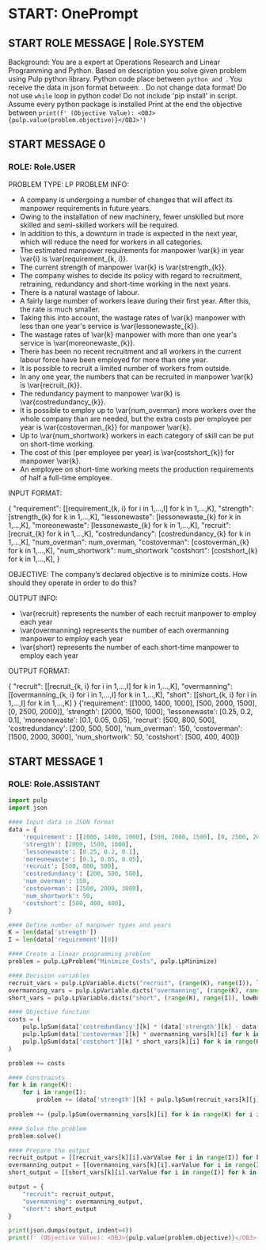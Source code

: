 # START: OnePrompt 
## START ROLE MESSAGE | Role.SYSTEM 
Background: You are a expert at Operations Research and Linear Programming and Python. Based on description you solve given problem using Pulp python library. Python code place between ```python and ```. You receive the data in json format between: <DATA></DATA>. Do not change data format! Do not use `while` loop in python code! Do not include 'pip install' in script. Assume every python package is installed Print at the end the objective between <OBJ></OBJ> `print(f' (Objective Value): <OBJ>{pulp.value(problem.objective)}</OBJ>')`  
## START MESSAGE 0 
### ROLE: Role.USER
<DESCRIPTION>
PROBLEM TYPE: LP
PROBLEM INFO:

- A company is undergoing a number of changes that will affect its manpower requirements in future years. 
- Owing to the installation of new machinery, fewer unskilled but more skilled and semi-skilled workers will be required. 
- In addition to this, a downturn in trade is expected in the next year, which will reduce the need for workers in all categories.
- The estimated manpower requirements for manpower \var{k} in year \var{i} is \var{requirement_{k, i}}.
- The current strength of manpower \var{k} is \var{strength_{k}}.
- The company wishes to decide its policy with regard to recruitment, retraining, redundancy and short-time working in the next years.
- There is a natural wastage of labour. 
- A fairly large number of workers leave during their first year. After this, the rate is much smaller. 
- Taking this into account, the wastage rates of \var{k} manpower with less than one year's service is \var{lessonewaste_{k}}.
- The wastage rates of \var{k} manpower with more than one year's service is \var{moreonewaste_{k}}.
- There has been no recent recruitment and all workers in the current labour force have been employed for more than one year.
- It is possible to recruit a limited number of workers from outside. 
- In any one year, the numbers that can be recruited in manpower \var{k} is \var{recruit_{k}}.
- The redundancy payment to manpower \var{k} is \var{costredundancy_{k}}.
- It is possible to employ up to \var{num_overman} more workers over the whole company than are needed, but the extra costs per employee per year is \var{costoverman_{k}} for manpower \var{k}.
- Up to \var{num_shortwork} workers in each category of skill can be put on short-time working. 
- The cost of this (per employee per year) is \var{costshort_{k}} for manpower \var{k}.
- An employee on short-time working meets the production requirements of half a full-time employee.


INPUT FORMAT:

{
    "requirement": [[requirement_{k, i} for i in 1,...,I] for k in 1,...,K],
    "strength": [strength_{k} for k in 1,...,K],
    "lessonewaste": [lessonewaste_{k} for k in 1,...,K],
    "moreonewaste": [lessonewaste_{k} for k in 1,...,K],
    "recruit": [recruit_{k} for k in 1,...,K],
    "costredundancy": [costredundancy_{k} for k in 1,...,K],
    "num_overman": num_overman,
    "costoverman": [costoverman_{k} for k in 1,...,K],
    "num_shortwork": num_shortwork
    "costshort": [costshort_{k} for k in 1,...,K],
}


OBJECTIVE: The company’s declared objective is to minimize costs. How should they operate in order to do this?

OUTPUT INFO:

- \var{recruit} represents the number of each recruit manpower to employ each year
- \var{overmanning} represents the number of each overmanning manpower to employ each year
- \var{short} represents the number of each short-time manpower to employ each year

OUTPUT FORMAT:

{
    "recruit": [[recruit_{k, i} for i in 1,...,I] for k in 1,...,K],
    "overmanning": [[overmanning_{k, i} for i in 1,...,I] for k in 1,...,K],
    "short": [[short_{k, i} for i in 1,...,I] for k in 1,...,K]
}
</DESCRIPTION>
<DATA>
{'requirement': [[1000, 1400, 1000], [500, 2000, 1500], [0, 2500, 2000]], 'strength': [2000, 1500, 1000], 'lessonewaste': [0.25, 0.2, 0.1], 'moreonewaste': [0.1, 0.05, 0.05], 'recruit': [500, 800, 500], 'costredundancy': [200, 500, 500], 'num_overman': 150, 'costoverman': [1500, 2000, 3000], 'num_shortwork': 50, 'costshort': [500, 400, 400]}</DATA>


## START MESSAGE 1 
### ROLE: Role.ASSISTANT
```python
import pulp
import json

#### Input data in JSON format
data = {
    'requirement': [[1000, 1400, 1000], [500, 2000, 1500], [0, 2500, 2000]],
    'strength': [2000, 1500, 1000],
    'lessonewaste': [0.25, 0.2, 0.1],
    'moreonewaste': [0.1, 0.05, 0.05],
    'recruit': [500, 800, 500],
    'costredundancy': [200, 500, 500],
    'num_overman': 150,
    'costoverman': [1500, 2000, 3000],
    'num_shortwork': 50,
    'costshort': [500, 400, 400],
}

#### Define number of manpower types and years
K = len(data['strength'])
I = len(data['requirement'][0])

#### Create a linear programming problem
problem = pulp.LpProblem("Minimize_Costs", pulp.LpMinimize)

#### Decision variables
recruit_vars = pulp.LpVariable.dicts("recruit", (range(K), range(I)), lowBound=0, upBound=500, cat='Integer')
overmanning_vars = pulp.LpVariable.dicts("overmanning", (range(K), range(I)), lowBound=0, cat='Integer')
short_vars = pulp.LpVariable.dicts("short", (range(K), range(I)), lowBound=0, upBound=50, cat='Integer')

#### Objective function
costs = (
    pulp.lpSum(data['costredundancy'][k] * (data['strength'][k] - data['requirement'][k][i]) for k in range(K) for i in range(I) if (data['strength'][k] - data['requirement'][k][i]) < 0) +
    pulp.lpSum(data['costoverman'][k] * overmanning_vars[k][i] for k in range(K) for i in range(I)) +
    pulp.lpSum(data['costshort'][k] * short_vars[k][i] for k in range(K) for i in range(I))
)

problem += costs

#### Constraints
for k in range(K):
    for i in range(I):
        problem += (data['strength'][k] + pulp.lpSum(recruit_vars[k][j] for j in range(i + 1)) + overmanning_vars[k][i] - short_vars[k][i] >= data['requirement'][k][i])
        
problem += (pulp.lpSum(overmanning_vars[k][i] for k in range(K) for i in range(I)) <= data['num_overman'])

#### Solve the problem
problem.solve()

#### Prepare the output
recruit_output = [[recruit_vars[k][i].varValue for i in range(I)] for k in range(K)]
overmanning_output = [[overmanning_vars[k][i].varValue for i in range(I)] for k in range(K)]
short_output = [[short_vars[k][i].varValue for i in range(I)] for k in range(K)]

output = {
    "recruit": recruit_output,
    "overmanning": overmanning_output,
    "short": short_output
}

print(json.dumps(output, indent=4))
print(f' (Objective Value): <OBJ>{pulp.value(problem.objective)}</OBJ>')
```

